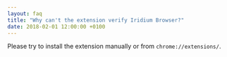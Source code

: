 ```yaml
---
layout: faq
title: "Why can't the extension verify Iridium Browser?"
date: 2018-02-01 12:00:00 +0100
---
```


Please try to install the extension manually or from ```chrome://extensions/```.
